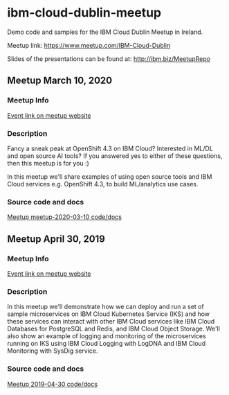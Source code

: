 # ibm-cloud-dublin-meetup

Demo code and samples for the IBM Cloud Dublin Meetup in Ireland.

Meetup link: <https://www.meetup.com/IBM-Cloud-Dublin>

Slides of the presentations can be found at: <http://ibm.biz/MeetupRepo>

## Meetup March 10, 2020

### Meetup Info

[Event link on meetup website](https://www.meetup.com/IBM-Cloud-Dublin/events/268984503/)

### Description

Fancy a sneak peak at OpenShift 4.3 on IBM Cloud? Interested in ML/DL and open source AI tools? If you answered yes to either of these questions, then this meetup is for you :)

In this meetup we'll share examples of using open source tools and IBM Cloud services e.g. OpenShift 4.3, to build ML/analytics use cases.

### Source code and docs

[Meetup meetup-2020-03-10 code/docs](./meetup-2020-03-10)

## Meetup April 30, 2019

### Meetup Info

[Event link on meetup website](https://www.meetup.com/IBM-Cloud-Dublin/events/260548782/)

### Description

In this meetup we'll demonstrate how we can deploy and run a set of sample microservices on IBM Cloud Kubernetes Service (IKS) and how these services can interact with other IBM Cloud services like IBM Cloud Databases for PostgreSQL and Redis, and IBM Cloud Object Storage. We'll also show an example of logging and monitoring of the microservices running on IKS using IBM Cloud Logging with LogDNA and IBM Cloud Monitoring with SysDig service.

### Source code and docs

[Meetup 2019-04-30 code/docs](./meetup-2019-04-30)